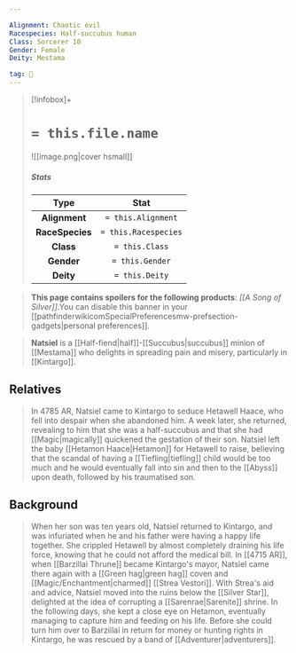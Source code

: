 ```yaml
---

Alignment: Chaotic evil
Racespecies: Half-succubus human
Class: Sorcerer 10
Gender: Female
Deity: Mestama

tag: 👤️
---
```


> [!infobox]+
> #  `= this.file.name`
> ![[image.png|cover hsmall]]
> ##### Stats
> Type | Stat |
> :---: |:---:|
> **Alignment** | `= this.Alignment` |
> **RaceSpecies** | `= this.Racespecies` |
> **Class** | `= this.Class` |
> **Gender** | `= this.Gender` |
> **Deity** | `= this.Deity` |



> **This page contains spoilers for the following products**: *[[A Song of Silver]]*.You can disable this banner in your [[pathfinderwikicomSpecialPreferencesmw-prefsection-gadgets|personal preferences]].


> **Natsiel** is a [[Half-fiend|half]]-[[Succubus|succubus]] minion of [[Mestama]] who delights in spreading pain and misery, particularly in [[Kintargo]].


## Relatives

> In 4785 AR, Natsiel came to Kintargo to seduce Hetawell Haace, who fell into despair when she abandoned him. A week later, she returned, revealing to him that she was a half-succubus and that she had [[Magic|magically]] quickened the gestation of their son. Natsiel left the baby [[Hetamon Haace|Hetamon]] for Hetawell to raise, believing that the scandal of having a [[Tiefling|tiefling]] child would be too much and he would eventually fall into sin and then to the [[Abyss]] upon death, followed by his traumatised son.


## Background

> When her son was ten years old, Natsiel returned to Kintargo, and was infuriated when he and his father were having a happy life together. She crippled Hetawell by almost completely draining his life force, knowing that he could not afford the medical bill.
> In [[4715 AR]], when [[Barzillai Thrune]] became Kintargo's mayor, Natsiel came there again with a [[Green hag|green hag]] coven and [[Magic/Enchantment|charmed]] [[Strea Vestori]]. With Strea's aid and advice, Natsiel moved into the ruins below the [[Silver Star]], delighted at the idea of corrupting a [[Sarenrae|Sarenite]] shrine. In the following days, she kept a close eye on Hetamon, eventually managing to capture him and feeding on his life. Before she could turn him over to Barzillai in return for money or hunting rights in Kintargo, he was rescued by a band of [[Adventurer|adventurers]].







